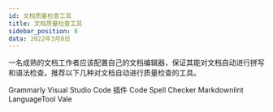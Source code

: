 ```yaml
---
id: 文档质量检查工具
title: 文档质量检查工具
sidebar_position: 8
data: 2022年3月8日
---
```

一名成熟的文档工作者应该配置自己的文档编辑器，保证其能对文档自动进行拼写和语法检查。推荐以下几种对文档自动进行质量检查的工具。

Grammarly
Visual Studio Code 插件
Code Spell Checker
Markdownlint
LanguageTool
Vale